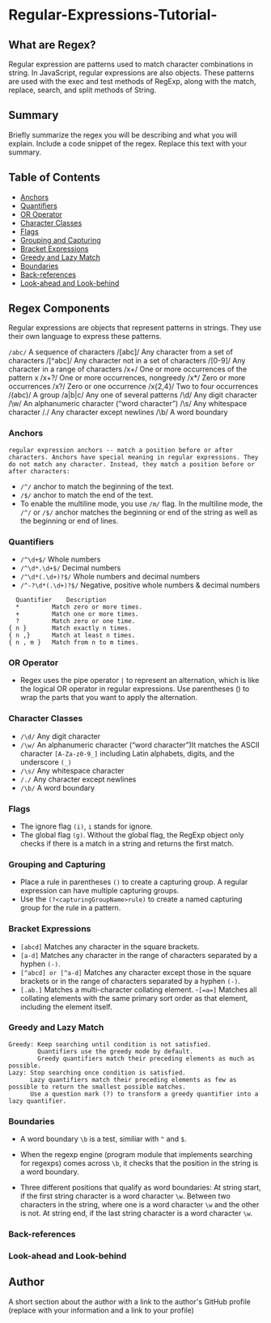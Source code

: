 # Regular-Expressions-Tutorial-

## What are Regex?

Regular expression are patterns used to match character combinations in string. In JavaScript, regular expressions are also objects. These patterns are used with the exec and test methods of RegExp, along with the match, replace, search, and split methods of String.

## Summary

Briefly summarize the regex you will be describing and what you will explain. Include a code snippet of the regex. Replace this text with your summary.


## Table of Contents

- [Anchors](#anchors)
- [Quantifiers](#quantifiers)
- [OR Operator](#or-operator)
- [Character Classes](#character-classes)
- [Flags](#flags)
- [Grouping and Capturing](#grouping-and-capturing)
- [Bracket Expressions](#bracket-expressions)
- [Greedy and Lazy Match](#greedy-and-lazy-match)
- [Boundaries](#boundaries)
- [Back-references](#back-references)
- [Look-ahead and Look-behind](#look-ahead-and-look-behind)

## Regex Components

Regular expressions are objects that represent patterns in strings. They use their own language to express these patterns.

`/abc/`	A sequence of characters
/[abc]/	Any character from a set of characters
/[^abc]/	Any character not in a set of characters
/[0-9]/	Any character in a range of characters
/x+/	One or more occurrences of the pattern x
/x+?/	One or more occurrences, nongreedy
/x*/	Zero or more occurrences
/x?/	Zero or one occurrence
/x{2,4}/	Two to four occurrences
/(abc)/	A group
/a|b|c/	Any one of several patterns
/\d/	Any digit character
/\w/	An alphanumeric character (“word character”)
/\s/	Any whitespace character
/./	Any character except newlines
/\b/	A word boundary


### Anchors
```
regular expression anchors -- match a position before or after characters. Anchors have special meaning in regular expressions. They do not match any character. Instead, they match a position before or after characters:
```
- `/^/`	anchor to match the beginning of the text.
- `/$/`	anchor to match the end of the text.
- To enable the multiline mode, you use `/m/` flag. In the multiline mode, the `/^/` or `/$/` anchor matches the beginning or end of the string as well as the beginning or end of lines.

### Quantifiers
- `/^\d+$/` Whole numbers
- `/^\d*.\d+$/` Decimal numbers
- `/^\d*(.\d+)?$/` Whole numbers and decimal numbers
- `/^-?\d*(.\d+)?$/` Negative, positive whole numbers & decimal numbers
```
  Quantifier	Description
  *	        Match zero or more times.
  +	        Match one or more times.
  ?	        Match zero or one time.
{ n }	    Match exactly n times.
{ n ,}	    Match at least n times.
{ n , m }	Match from n to m times.
```
### OR Operator
- Regex uses the pipe operator `|` to represent an alternation, which is like the logical OR operator in regular expressions. Use parentheses () to wrap the parts that you want to apply the alternation.


### Character Classes

- `/\d/`	Any digit character
- `/\w/`	An alphanumeric character (“word character”)It matches the ASCII character `[A-Za-z0-9_]` including Latin alphabets, digits, and the underscore `(_)`
- `/\s/`	Any whitespace character
- `/./`	Any character except newlines
- `/\b/`	A word boundary

### Flags

- The ignore flag `(i)`, `i` stands for ignore.
- The global flag `(g)`. Without the global flag, the RegExp object only checks if there is a match in a string and returns the first match.

### Grouping and Capturing

- Place a rule in parentheses `()` to create a capturing group. A regular expression can have multiple capturing groups.
- Use the `(?<capturingGroupName>rule)` to create a named capturing group for the rule in a pattern.

### Bracket Expressions

- `[abcd]`             Matches any character in the square brackets.
- `[a-d]`               Matches any character in the range of characters separated by a hyphen `(-)`.
- `[^abcd] or [^a-d]`   Matches any character except those in the square brackets or in the range of characters separated by a hyphen `(-)`.
- `[.ab.]`              Matches a multi-character collating element.
-`[=a=]`               Matches all collating elements with the same primary sort order as that element, including the element itself.


### Greedy and Lazy Match
```
Greedy: Keep searching until condition is not satisfied.
        Quantifiers use the greedy mode by default.
        Greedy quantifiers match their preceding elements as much as possible.
Lazy: Stop searching once condition is satisfied.
      Lazy quantifiers match their preceding elements as few as possible to return the smallest possible matches.
      Use a question mark (?) to transform a greedy quantifier into a lazy quantifier.
```

### Boundaries
- A word boundary `\b` is a test, similiar with `^` and `$`.

- When the regexp engine (program module that implements searching for regexps) comes across `\b`, it checks that the position in the string is a word boundary.
- Three different positions that qualify as word boundaries: At string start, if the first string character is a word character `\w`. Between two characters in the string, where one is a word character `\w` and the other is not. At string end, if the last string character is a word character `\w`.
### Back-references

### Look-ahead and Look-behind

## Author

A short section about the author with a link to the author's GitHub profile (replace with your information and a link to your profile)
